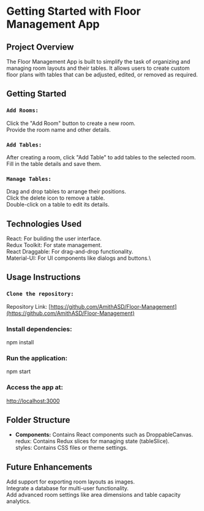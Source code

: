 # Getting Started with Floor Management App

## Project Overview

The Floor Management App is built to simplify the task of organizing and managing room layouts and their tables. It allows users to create custom floor plans with tables that can be adjusted, edited, or removed as required.

## Getting Started

### `Add Rooms:`

Click the "Add Room" button to create a new room.\
Provide the room name and other details.

### `Add Tables:`

After creating a room, click "Add Table" to add tables to the selected room.\
Fill in the table details and save them.

### `Manage Tables:`

Drag and drop tables to arrange their positions.\
Click the delete icon to remove a table.\
Double-click on a table to edit its details.

## Technologies Used

React: For building the user interface.\
Redux Toolkit: For state management.\
React Draggable: For drag-and-drop functionality.\
Material-UI: For UI components like dialogs and buttons.\

## Usage Instructions

### `Clone the repository:`

Repository Link: [https://github.com/AmithASD/Floor-Management](https://github.com/AmithASD/Floor-Management)

### Install dependencies:

npm install

### Run the application:

npm start

### Access the app at:

[http://localhost:3000](http://localhost:3000)

## Folder Structure

- **Components:** Contains React components such as DroppableCanvas.\
redux: Contains Redux slices for managing state (tableSlice).\
styles: Contains CSS files or theme settings.

## Future Enhancements

Add support for exporting room layouts as images.\
Integrate a database for multi-user functionality.\
Add advanced room settings like area dimensions and table capacity analytics.


